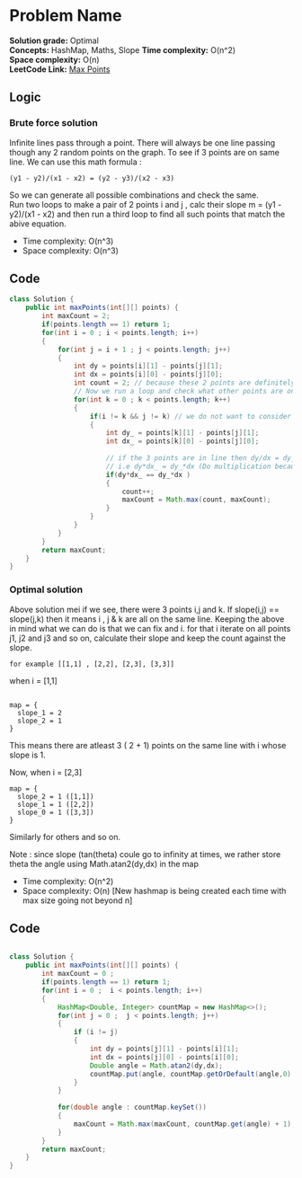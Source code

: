 # Problem Name

**Solution grade:** Optimal  
**Concepts:** HashMap, Maths, Slope
**Time complexity:** O(n^2)  
**Space complexity:** O(n)  
**LeetCode Link:** [Max Points](https://leetcode.com/problems/max-points-on-a-line)

## Logic




### Brute force solution

Infinite lines pass through a point.
There will always be one line passing though any 2 random points on the graph.
To see if 3 points are on same line. We can use this math formula :

```
(y1 - y2)/(x1 - x2) = (y2 - y3)/(x2 - x3)
```
So we can generate all possible combinations and check the same.<br>
Run two loops to make a pair of 2 points i and j , calc their slope m = (y1 - y2)/(x1 - x2) and then run a third loop to find all such points that match the abive equation.

- Time complexity: O(n^3)
- Space complexity: O(n^3)


## Code

```java
class Solution {
    public int maxPoints(int[][] points) {
        int maxCount = 2;
        if(points.length == 1) return 1;
        for(int i = 0 ; i < points.length; i++)
        {
            for(int j = i + 1 ; j < points.length; j++)
            {
                int dy = points[i][1] - points[j][1];
                int dx = points[i][0] - points[j][0];
                int count = 2; // because these 2 points are definitely on a line
                // Now we run a loop and check what other points are on the same line
                for(int k = 0 ; k < points.length; k++)
                {
                    if(i != k && j != k) // we do not want to consider already taken points
                    {
                        int dy_ = points[k][1] - points[j][1];
                        int dx_ = points[k][0] - points[j][0];
                        
                        // if the 3 points are in line then dy/dx = dy_/dx_
                        // i.e dy*dx_ = dy_*dx (Do multiplication because division my floats wagera handle karna padega and so on
                        if(dy*dx_ == dy_*dx )
                        {
                            count++;
                            maxCount = Math.max(count, maxCount);
                        }
                    }
                }
            }
        }
        return maxCount;
    }
}
```


### Optimal solution


Above solution mei if we see, there were 3 points i,j and k. If slope(i,j) == slope(j,k) then it means i , j & k are all on the same line.
Keeping the above in mind what we can do is that we can fix and i. for that i iterate on all points j1, j2 and j3 and so on, calculate their slope and keep the count against the slope.
```
for example [[1,1] , [2,2], [2,3], [3,3]]
```
when i = [1,1]
```

map = {
  slope_1 = 2
  slope_2 = 1
}
```
This means there are atleast 3 ( 2 + 1) points on the same line with i whose slope is 1. <br>

Now, when i = [2,3]
```
map = {
  slope_2 = 1 ([1,1])
  slope_1 = 1 ([2,2])
  slope_0 = 1 ([3,3])
}
```
Similarly for others and so on.

Note : since slope (tan(theta) coule go to infinity at times, we rather store theta the angle using Math.atan2(dy,dx) in the map

- Time complexity: O(n^2)
- Space complexity: O(n) [New hashmap is being created each time with max size going not beyond n]



## Code

```java

class Solution {
    public int maxPoints(int[][] points) {
        int maxCount = 0 ; 
        if(points.length == 1) return 1;
        for(int i = 0 ;  i < points.length; i++)
        {
            HashMap<Double, Integer> countMap = new HashMap<>();
            for(int j = 0 ;  j < points.length; j++)
            {
                if (i != j)
                {
                    int dy = points[j][1] - points[i][1];
                    int dx = points[j][0] - points[i][0];
                    Double angle = Math.atan2(dy,dx);
                    countMap.put(angle, countMap.getOrDefault(angle,0) + 1);
                }
            }
           
            for(double angle : countMap.keySet())
            {
                maxCount = Math.max(maxCount, countMap.get(angle) + 1); // 1 extra because i ko consider kar lete hai
            }
        }
        return maxCount;
    }
}
```
